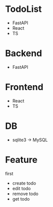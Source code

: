 # TodoList
- FastAPI
- React
- TS

# Backend
- FastAPI

# Frontend
- React
- TS

# DB
- sqlite3 -> MySQL

# Feature
first
- create todo
- edit todo
- remove todo
- get todo